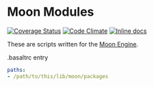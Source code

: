 Moon Modules
============
[![Coverage Status](https://coveralls.io/repos/IceDragon200/moon-modules/badge.png)](https://coveralls.io/r/IceDragon200/moon-modules)
[![Code Climate](https://codeclimate.com/github/IceDragon200/moon-modules/badges/gpa.svg)](https://codeclimate.com/github/IceDragon200/moon-modules)
[![Inline docs](http://inch-ci.org/github/IceDragon200/moon-modules.svg?branch=master)](http://inch-ci.org/github/IceDragon200/moon-modules)

These are scripts written for the [Moon Engine](https://github.com/archSeer/moon).


.basaltrc entry
```yaml
paths:
- /path/to/this/lib/moon/packages
```
